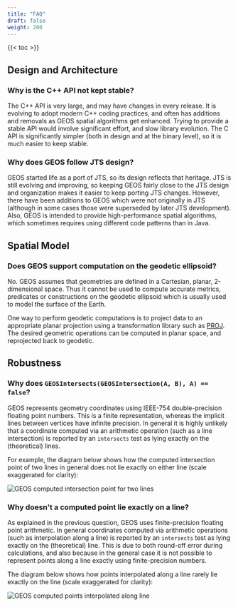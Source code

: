 ```yaml
---
title: "FAQ"
draft: false
weight: 200
---
```


{{< toc >}}

## Design and Architecture

### Why is the C++ API not kept stable?

The C++ API is very large, and may have changes in every release.
It is evolving to adopt modern C++ coding practices, and often has additions
and removals as GEOS spatial algorithms get enhanced.
Trying to provide a stable API would involve significant effort, and slow library evolution.
The C API is significantly simpler (both in design and at the binary level),
so it is much easier to keep stable.

### Why does GEOS follow JTS design?

GEOS started life as a port of JTS, so its design reflects that heritage.
JTS is still evolving and improving, so keeping GEOS fairly close to the JTS
design and organization makes it easier to keep porting JTS changes.
However, there have been additions to GEOS which were not originally in JTS
(although in some cases those were superseded by later JTS development).
Also, GEOS is intended to provide high-performance spatial algorithms,
which sometimes requires using different code patterns than in Java.

## Spatial Model

### Does GEOS support computation on the geodetic ellipsoid?

No. GEOS assumes that geometries are defined in a Cartesian, planar, 2-dimensional space. Thus it cannot be used to compute accurate metrics, predicates or constructions on the geodetic ellipsoid which is usually used to model the surface of the Earth.

One way to perform geodetic computations is to project data to an appropriate planar projection
using a transformation library such as [PROJ](https://proj.org/).
The desired geometric operations can be computed in planar space, and reprojected back to geodetic.

## Robustness

### Why does `GEOSIntersects(GEOSIntersection(A, B), A) == false`?

GEOS represents geometry coordinates using IEEE-754 double-precision floating point numbers.
This is a finite representation, whereas the implicit lines between vertices have infinite precision.  In general it is highly unlikely that a coordinate computed via an arithmetic operation
(such as a line intersection) is reported by an `intersects` test as lying exactly on the (theoretical) lines.

For example, the diagram below shows how the computed intersection point of two lines in general does not lie exactly on either line (scale exaggerated for clarity):

![GEOS computed intersection point for two lines](geos-line-intersect-precision.png)

### Why doesn't a computed point lie exactly on a line?

As explained in the previous question, GEOS uses finite-precision floating point arithmetic.  In general coordinates computed via arithmetic operations
(such as interpolation along a line) is reported by an `intersects` test as lying exactly on the (theoretical) line.  This is due to both round-off error during calculations, and also
because in the general case it is not possible to represent points along a line exactly using finite-precision numbers.

The diagram below shows how points interpolated along a line rarely lie exactly on the line
(scale exaggerated for clarity):

![GEOS computed points interpolated along line](geos-line-interpolated-precision.png)
